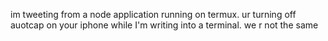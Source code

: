 im tweeting from a node application running on termux. ur turning off auotcap on your iphone while I'm writing into a terminal. we r not the same

